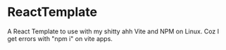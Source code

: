 # ReactTemplate
A React Template to use with my shitty ahh Vite and NPM on Linux. Coz I get errors  with "npm i" on vite apps.

